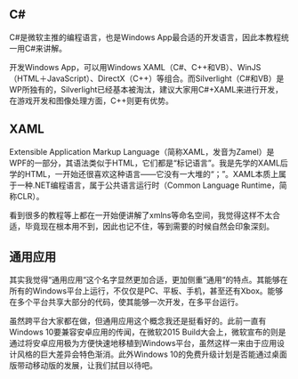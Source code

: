 C#
----
C#是微软主推的编程语言，也是Windows App最合适的开发语言，因此本教程统一用C#来讲解。

开发Windows App，可以用Windows XAML（C#、C++和VB）、WinJS（HTML＋JavaScript）、DirectX（C++）等组合。而Silverlight（C#和VB）是WP所独有的，Silverlight已经基本被淘汰，建议大家用C#+XAML来进行开发，在游戏开发和图像处理方面，C++则更有优势。

XAML
----

Extensible Application Markup Language（简称XAML，发音为Zamel）是WPF的一部分，其语法类似于HTML，它们都是“标记语言”。我是先学的XAML后学的HTML，一开始还很喜欢这种语言——它没有一大堆的“；”。XAML本质上属于一种.NET编程语言，属于公共语言运行时（Common Language Runtime，简称CLR）。

看到很多的教程等上都在一开始便讲解了xmlns等命名空间，我觉得这样不太合适，毕竟现在根本用不到，因此也记不住，等到需要的时候自然会印象深刻。

通用应用
----
其实我觉得“通用应用“这个名字显然更加合适，更加侧重”通用“的特点。其能够在所有的Windows平台上运行，不仅仅是PC、平板、手机，甚至还有Xbox。能够在多个平台共享大部分的代码，使其能够一次开发，在多平台运行。

虽然跨平台大家都在做，但通用应用这个概念我还是挺看好的。此前一直有Windows 10要兼容安卓应用的传闻，在微软2015 Build大会上，微软宣布的则是通过将安卓应用极为方便快速地移植到Windows平台，虽然这样一来由于应用设计风格的巨大差异会特色渐消。此外Windows 10的免费升级计划是否能通过桌面版带动移动版的发展，让我们拭目以待吧。
